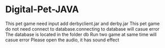 # Digital-Pet-JAVA

This pet game need input add derbyclient.jar and derby.jar
This pet game do not need connect to database.connecting to database will casue error
The database is located in the folder db
Run two game at same time will casue error
Please open the audio, it has sound effect
